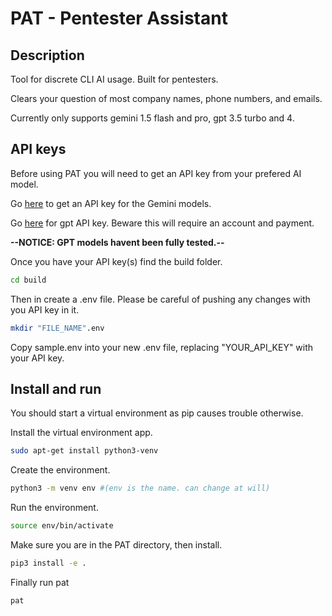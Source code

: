 # PAT - Pentester Assistant

## Description
Tool for discrete CLI AI usage. Built for pentesters.

Clears your question of most company names, phone numbers, and emails.

Currently only supports gemini 1.5 flash and pro, gpt 3.5 turbo and 4.

## API keys
Before using PAT you will need to get an API key from your prefered AI model.

Go [here](https://aistudio.google.com/app/apikey) to get an API key for the Gemini models.

Go [here](https://platform.openai.com/api-keys) for gpt API key. Beware this will require an account and payment.

**--NOTICE: GPT models havent been fully tested.--**

Once you have your API key(s) find the build folder.
``` bash
cd build
```
Then in create a .env file.
Please be careful of pushing any changes with you API key in it.
``` bash
mkdir "FILE_NAME".env
```

Copy sample.env into your new .env file, replacing "YOUR_API_KEY" with your API key.


## Install and run
You should start a virtual environment as pip causes trouble otherwise.

Install the virtual environment app.
```bash
sudo apt-get install python3-venv
```

Create the environment.
```bash
python3 -m venv env #(env is the name. can change at will)
```

Run the environment.
```bash
source env/bin/activate
```

Make sure you are in the PAT directory, then install.
```bash
pip3 install -e .
```
Finally run pat
```bash
pat
```
